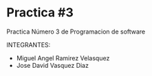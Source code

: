# Practica #3
Practica Número 3 de Programacion de software

INTEGRANTES:

* Miguel Angel Ramirez Velasquez
* Jose David Vasquez Diaz
